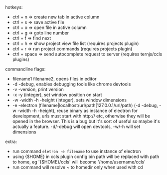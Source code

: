 hotkeys:
- ctrl + n => create new tab in active column
- ctrl + s => save active file
- ctrl + o => open file in active column
- ctrl + g => goto line number
- ctrl + f => find next
- ctrl + h => show project view file list (requires projects plugin)
- ctrl + r => run project commands (requires projects plugin)
- ctrl + space => send autocomplete request to server (requires ternjs/ccls plugins)
	
commandline flags:
- filename1 filename2, opens files in editor
- -d -debug, enables debugging tools like chrome devtools
- -v -version, print version
- -x -y (integer), set window position on start
- -w -width -h -height (integer), sets window dimensions
- -e -electron (filename|localhost/url/path|127.0.0.1/url/path) (-d -debug, -w -width -h -height), reuse binary as 
instance of electron for development, urls must start with http:// etc, otherwise they will be opened in the 
browser. This is a bug but it's sort of useful so maybe it's actually a feature. -d/-debug will open devtools, -w/-h will set dimensions

extra:
- run command `eletron -e filename` to use instance of electron
- using {$HOME} in ccls plugin config bin path will be replaced with path to home, eg '{$HOME}/ccls' will become '/home/username/ccls'
- run command will resolve ~ to homedir only when used with cd
